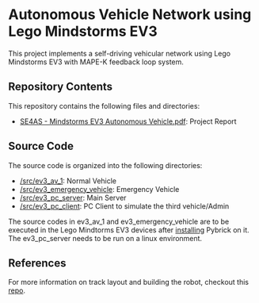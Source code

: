 # Autonomous Vehicle Network using Lego Mindstorms EV3
This project implements a self-driving vehicular network using Lego Mindstorms EV3 with MAPE-K feedback loop system. 

## Repository Contents

This repository contains the following files and directories:

- [SE4AS - Mindstorms EV3 Autonomous Vehicle.pdf](SE4AS%20-%20Mindstorms%20EV3%20Autonomous%20Vehicle.pdf): Project Report

## Source Code

The source code is organized into the following directories:

- [/src/ev3_av_1](/src/ev3_av_1): Normal Vehicle
- [/src/ev3_emergency_vehicle](/src/ev3_emergency_vehicle): Emergency Vehicle
- [/src/ev3_pc_server](/src/ev3_pc_server_emergency): Main Server
- [/src/ev3_pc_client](/src/ev3_pc_client): PC Client to simulate the third vehicle/Admin

The source codes in ev3_av_1 and ev3_emergency_vehicle are to be executed in the Lego Mindtorms EV3 devices after [installing](https://pybricks.com/install/mindstorms-ev3/installation/) Pybrick on it. The ev3_pc_server needs to be run on a linux environment.

## References

For more information on track layout and building the robot, checkout this [repo](https://github.com/KAIST-SE-Lab/Platooning-LEGOs).


